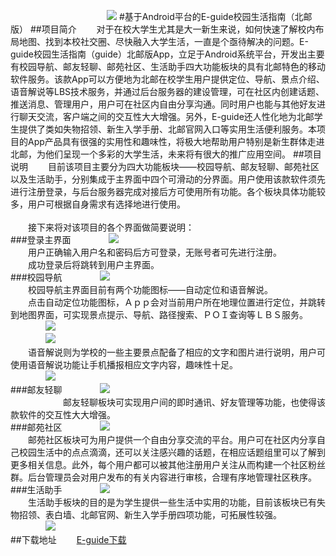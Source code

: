 　　　　　　　　　　　![](https://github.com/MiracleHH/Eguide/raw/master/app/src/main/res/drawable-xxhdpi/ic_launcher.png)
#基于Android平台的E-guide校园生活指南（北邮版）
##项目简介
　　对于在校大学生尤其是大一新生来说，如何快速了解校内布局地图、找到本校社交圈、尽快融入大学生活，一直是个亟待解决的问题。E-guide校园生活指南（guide）北邮版App，立足于Android系统平台，开发出主要有校园导航、邮友轻聊、邮苑社区、生活助手四大功能板块的具有北邮特色的移动软件服务。该款App可以方便地为北邮在校学生用户提供定位、导航、景点介绍、语音解说等LBS技术服务，并通过后台服务器的建设管理，可在社区内创建话题、推送消息、管理用户，用户可在社区内自由分享沟通。同时用户也能与其他好友进行聊天交流，客户端之间的交互性大大增强。另外，E-guide还人性化地为北邮学生提供了类如失物招领、新生入学手册、北邮官网入口等实用生活便利服务。本项目的App产品具有很强的实用性和趣味性，将极大地帮助用户特别是新生群体走进北邮，为他们呈现一个多彩的大学生活，未来将有很大的推广应用空间。
##项目说明
　　目前该项目主要分为四大功能板块——校园导航、邮友轻聊、邮苑社区以及生活助手，分别集成于主界面中四个可滑动的分界面。用户使用该款软件须先进行注册登录，与后台服务器完成对接后方可使用所有功能。各个板块具体功能较多，用户可根据自身需求有选择地进行使用。<br/><br/>　　接下来将对该项目的各个界面做简要说明：<br/>
###登录主界面
　　　　![](https://github.com/MiracleHH/Eguide/raw/master/images/login.png)<br/>
　　用户正确输入用户名和密码后方可登录，无账号者可先进行注册。<br/>
　　成功登录后将跳转到用户主界面。<br/>
###校园导航
　　　　![](https://github.com/MiracleHH/Eguide/raw/master/images/guide.png)<br/>
　　校园导航主界面目前有两个功能图标——自动定位和语音解说。<br/>
　　点击自动定位功能图标，Ａｐｐ会对当前用户所在地理位置进行定位，并跳转到地图界面，可实现景点提示、导航、路径搜索、ＰＯＩ查询等ＬＢＳ服务。<br/>
　　　　![](https://github.com/MiracleHH/Eguide/raw/master/images/alert.png)<br/>　　　　![](https://github.com/MiracleHH/Eguide/raw/master/images/search.png)<br/>
　　语音解说则为学校的一些主要景点配备了相应的文字和图片进行说明，用户可使用语音解说功能让手机播报相应文字内容，趣味性十足。<br/>
　　　　![](https://github.com/MiracleHH/Eguide/raw/master/images/speech.png)<br/>
###邮友轻聊
　　　　![](https://github.com/MiracleHH/Eguide/raw/master/images/chat.png)<br/>
　　　　　　邮友轻聊板块可实现用户间的即时通讯、好友管理等功能，也使得该款软件的交互性大大增强。<br/>
###邮苑社区
　　　　![](https://github.com/MiracleHH/Eguide/raw/master/images/community.png)<br/>
　　邮苑社区板块可为用户提供一个自由分享交流的平台。用户可在社区内分享自己校园生活中的点点滴滴，还可以关注感兴趣的话题，在相应话题组里可以了解到更多相关信息。此外，每个用户都可以被其他注册用户关注从而构建一个社区粉丝群。后台管理员会对用户发布的有关内容进行审核，合理有序地管理社区秩序。<br/>
###生活助手
　　　　![](https://github.com/MiracleHH/Eguide/raw/master/images/helper.png)<br/>
　　生活助手板块的目的是为学生提供一些生活中实用的功能，目前该板块已有失物招领、表白墙、北邮官网、新生入学手册四项功能，可拓展性较强。<br/>
　　　　![](https://github.com/MiracleHH/Eguide/raw/master/images/lost.png)<br/>
##下载地址
　　[E-guide下载](http://ee.inbupt.com/test/hh/E-guide/E-guide.apk)
